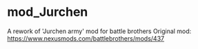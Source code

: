 # mod_Jurchen
A rework of 'Jurchen army' mod for battle brothers
Original mod: https://www.nexusmods.com/battlebrothers/mods/437